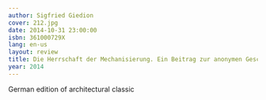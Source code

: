 ```yaml
---
author: Sigfried Giedion
cover: 212.jpg
date: 2014-10-31 23:00:00
isbn: 361000729X
lang: en-us
layout: review
title: Die Herrschaft der Mechanisierung. Ein Beitrag zur anonymen Geschichte.
year: 2014
---
```


German edition of architectural classic
